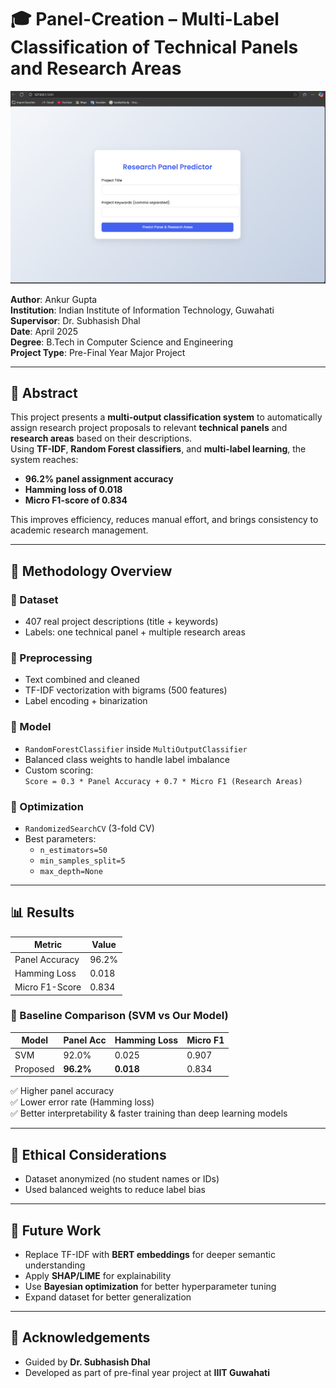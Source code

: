 # 🎓 Panel-Creation – Multi-Label Classification of Technical Panels and Research Areas

![Model Overview](Display.png)

**Author**: Ankur Gupta  
**Institution**: Indian Institute of Information Technology, Guwahati  
**Supervisor**: Dr. Subhasish Dhal  
**Date**: April 2025  
**Degree**: B.Tech in Computer Science and Engineering  
**Project Type**: Pre-Final Year Major Project

---

## 📌 Abstract

This project presents a **multi-output classification system** to automatically assign research project proposals to relevant **technical panels** and **research areas** based on their descriptions.  
Using **TF-IDF**, **Random Forest classifiers**, and **multi-label learning**, the system reaches:
- **96.2% panel assignment accuracy**
- **Hamming loss of 0.018**
- **Micro F1-score of 0.834**

This improves efficiency, reduces manual effort, and brings consistency to academic research management.

---

## 🧠 Methodology Overview

### 🔹 Dataset
- 407 real project descriptions (title + keywords)
- Labels: one technical panel + multiple research areas

### 🔹 Preprocessing
- Text combined and cleaned
- TF-IDF vectorization with bigrams (500 features)
- Label encoding + binarization

### 🔹 Model
- `RandomForestClassifier` inside `MultiOutputClassifier`
- Balanced class weights to handle label imbalance
- Custom scoring:  
  `Score = 0.3 * Panel Accuracy + 0.7 * Micro F1 (Research Areas)`

### 🔹 Optimization
- `RandomizedSearchCV` (3-fold CV)
- Best parameters:
  - `n_estimators=50`
  - `min_samples_split=5`
  - `max_depth=None`

---

## 📊 Results

| Metric              | Value    |
|---------------------|----------|
| Panel Accuracy      | 96.2%    |
| Hamming Loss        | 0.018    |
| Micro F1-Score      | 0.834    |

### 🔁 Baseline Comparison (SVM vs Our Model)

| Model     | Panel Acc | Hamming Loss | Micro F1 |
|-----------|-----------|--------------|----------|
| SVM       | 92.0%     | 0.025        | 0.907    |
| Proposed  | **96.2%** | **0.018**    | 0.834    |

✅ Higher panel accuracy  
✅ Lower error rate (Hamming loss)  
✅ Better interpretability & faster training than deep learning models

---

## 🧪 Ethical Considerations

- Dataset anonymized (no student names or IDs)
- Used balanced weights to reduce label bias

---

## 🔮 Future Work

- Replace TF-IDF with **BERT embeddings** for deeper semantic understanding  
- Apply **SHAP/LIME** for explainability  
- Use **Bayesian optimization** for better hyperparameter tuning  
- Expand dataset for better generalization

---

## 🙌 Acknowledgements

- Guided by **Dr. Subhasish Dhal**
- Developed as part of pre-final year project at **IIIT Guwahati**


